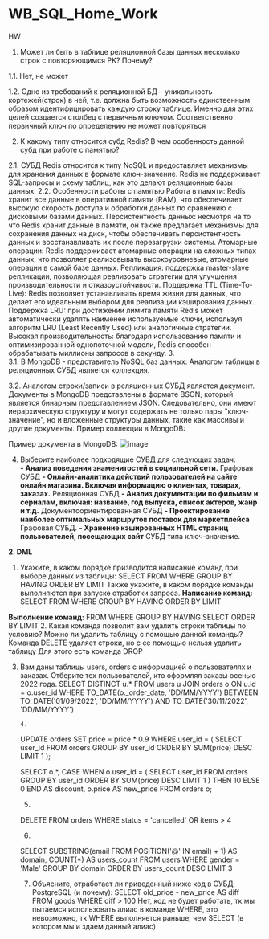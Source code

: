 # WB_SQL_Home_Work
HW
1.	Может ли быть в таблице реляционной базы данных несколько строк с повторяющимся PK? Почему?

1.1.	Нет, не может

1.2.	Одно из требований к реляционной БД – уникальность кортежей(строк) в ней, т.е. должна быть возможность единственным образом идентифицировать каждую строку таблице. Именно для этих целей создается столбец с первичным ключом. Соответственно первичный ключ по определению не может повторяться

2.	К какому типу относится субд Redis? В чем особенность данной субд при работе с памятью?

2.1.	 СУБД Redis относится к типу NoSQL и предоставляет механизмы для хранения данных в формате ключ-значение. Redis не поддерживает SQL-запросы и схему таблиц, как это делают реляционные базы данных.
2.2.	 Особенности работы с памятью
Работа в памяти: Redis хранит все данные в оперативной памяти (RAM), что обеспечивает высокую скорость доступа и обработки данных по сравнению с дисковыми базами данных. 
	Персистентность данных: несмотря на то что Redis хранит данные в памяти, он также предлагает механизмы для сохранения данных на диск, чтобы обеспечивать персистентность данных и восстанавливать их после перезагрузки системы.
	Атомарные операции: Redis поддерживает атомарные операции на сложных типах данных, что позволяет реализовывать высокоуровневые, атомарные операции в самой базе данных.
	Репликация: поддержка master-slave репликации, позволяющая реализовать стратегии для улучшения производительности и отказоустойчивости.
	Поддержка TTL (Time-To-Live): Redis позволяет устанавливать время жизни для данных, что делает его идеальным выбором для реализации кэширования данных.
	Поддержка LRU: при достижении лимита памяти Redis может автоматически удалять наименее используемые ключи, используя алгоритм LRU (Least Recently Used) или аналогичные стратегии.
	Высокая производительность: благодаря использованию памяти и оптимизированной однопоточной модели, Redis способен обрабатывать миллионы запросов в секунду.
3.	
3.1.	В MongoDB -  представитель NoSQL баз данных:
Аналогом таблицы в реляционных СУБД является коллекция.

3.2.	Аналогом строки/записи в реляционных СУБД является документ. Документы в MongoDB  представлены в формате BSON, который является бинарным представлением JSON. Следовательно, они имеют иерархическую структуру и могут содержать не только пары "ключ-значение", но и вложенные структуры данных, такие как массивы и другие документы.
	Пример коллекции в MongoDB:
		 
Пример документа в MongoDB:
![image](https://github.com/lihofe78/WB_SQL_Home_Work/assets/56295103/81c39491-e7ab-4142-996b-9b8053814b37)

 
4. Выберите наиболее подходящие СУБД для следующих задач:  
	**- Анализ поведения знаменитостей в социальной сети.**
	Графовая СУБД
	**- Онлайн-аналитика действий пользователей на сайте онлайн магазина. Включая информацию о 	клиентах, товарах, заказах.**
Реляционная СУБД 
**- Анализ документации по фильмам и сериалам, включая: название, год выпуска, список актеров, жанр и т.д.**
		Документоориентированная СУБД
	**- Проектирование наиболее оптимальных маршрутов поставок для маркетплейса**
		Графовая СУБД.
	**- Хранение кэшированных HTML страниц пользователей, посещающих сайт**
		СУБД типа ключ-значение.

**2. DML**
1. Укажите, в каком порядке призводится написание команд при выборе данных из таблицы:
SELECT FROM WHERE GROUP BY HAVING ORDER BY LIMIT
Также укажите, в каком порядке команды выполняются при запуске отработки запроса.
**Написание команд:** SELECT FROM WHERE GROUP BY HAVING ORDER BY LIMIT

**Выполнение команд:** FROM WHERE GROUP BY HAVING SELECT ORDER BY LIMIT 
2.	 Какая команда позволит вам удалить строки таблицы по условию? Можно ли удалить таблицу с помощью данной команды?
Команда DELETE удаляет строки, но с ее помощью нельзя удалить таблицу
Для этого есть команда DROP

3.	Вам даны таблицы users, orders с информацией о пользователях и заказах. Отберите тех пользователей, кто оформлял заказы осенью 2022 года.
SELECT DISTINCT u.*
FROM users u
JOIN orders o ON u.id = o.user_id
WHERE TO_DATE(o._order_date, 'DD/MM/YYYY') BETWEEN TO_DATE('01/09/2022', 'DD/MM/YYYY') AND TO_DATE('30/11/2022', 'DD/MM/YYYY')

     	4.
	UPDATE orders
	SET price = price * 0.9
	WHERE user_id = (
    	SELECT user_id
    	FROM orders
    	GROUP BY user_id
    	ORDER BY SUM(price) DESC
    	LIMIT 1
	);

	SELECT o.*, 
       	CASE WHEN o.user_id = (
           SELECT user_id
           FROM orders
           GROUP BY user_id
           ORDER BY SUM(price) DESC
           LIMIT 1
       ) THEN 10 ELSE 0 END AS discount,
       o.price AS new_price
	FROM orders o;

	5. 
	DELETE FROM orders
	WHERE status = 'cancelled' OR items > 4
 
	6. 
	SELECT SUBSTRING(email FROM POSITION('@' IN email) + 1) AS domain,
      	 COUNT(*) AS users_count
	FROM users
	WHERE gender = 'Male'
	GROUP BY domain
	ORDER BY users_count DESC
	LIMIT 3

	7. Объясните, отработает ли приведенный ниже код в СУБД PostgreSQL (и почему):
	SELECT old_price - new_price AS diff 
	FROM goods 
	WHERE diff > 100
Нет, код не будет работать, тк мы пытаемся использовать алиас в команде WHERE, это невозможно, тк WHERE выполняется раньше, чем SELECT (в котором мы и здаем данный алиас)





